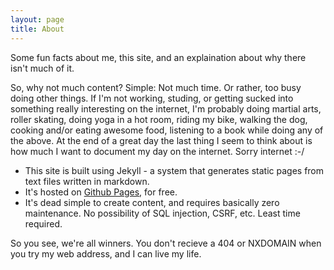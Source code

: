 ```yaml
---
layout: page
title: About
---
```


Some fun facts about me, this site, and an explaination about why there isn't much of it.

So, why not much content? Simple: Not much time. Or rather, too busy doing other things. If I'm not working, studing, or getting sucked into something really interesting on the internet, I'm probably doing martial arts, roller skating, doing yoga in a hot room, riding my bike, walking the dog, cooking and/or eating awesome food, listening to a book while doing any of the above. At the end of a great day the last thing I seem to think about is how much I want to document my day on the internet. Sorry internet :-/

* This site is built using Jekyll - a system that generates static pages from text files written in markdown.
* It's hosted on [Github Pages](https://pages.github.com), for free.
* It's dead simple to create content, and requires basically zero maintenance. No possibility of SQL injection, CSRF, etc. Least time required.

So you see, we're all winners. You don't recieve a 404 or NXDOMAIN when you try my web address, and I can live my life.
